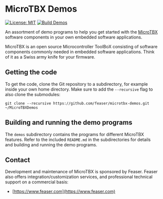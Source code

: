 # MicroTBX Demos
[![License: MIT](https://img.shields.io/badge/License-MIT-yellow.svg)](https://opensource.org/licenses/MIT) [![Build Demos](https://github.com/feaser/microtbx-demos/actions/workflows/build_demos.yml/badge.svg)](https://github.com/feaser/microtbx-demos/actions/workflows/build_demos.yml)

An assortment of demo programs to help you get started with the [MicroTBX](https://github.com/feaser/microtbx) software components in your own embedded software applications. 

MicroTBX is an open source Microcontroller ToolBoX consisting of software components commonly needed in embedded software applications. Think of it as a Swiss army knife for your firmware.

## Getting the code

To get the code, clone the Git repository to a subdirectory, for example inside your own home directory. Make sure to add the `--recursive` flag to also clone the submodules:

    git clone --recursive https://github.com/feaser/microtbx-demos.git ~/MicroTBXDemos

## Building and running the demo programs

The `demos` subdirectory contains the programs for different MicroTBX features. Refer to the included `README.md` in the subdirectories for details and building and running the demo programs.

## Contact

Development and maintenance of MicroTBX is sponsored by Feaser. Feaser also offers integration/customization services, and professional technical support on a commercial basis:

* [https://www.feaser.com](https://www.feaser.com)

